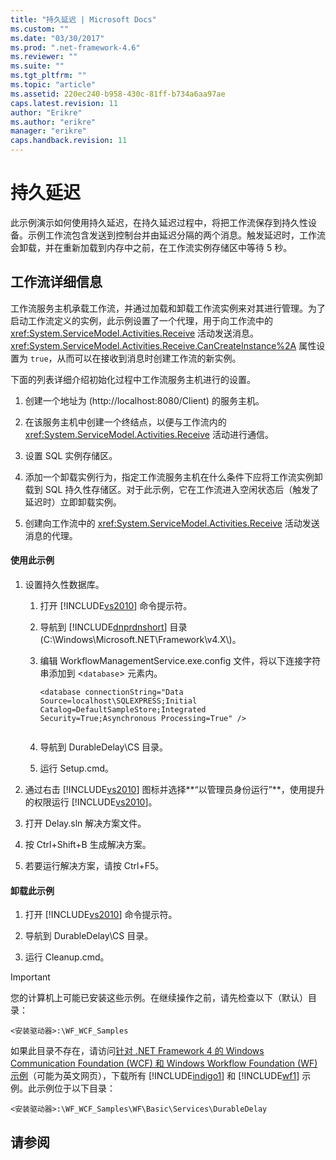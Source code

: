 ```yaml
---
title: "持久延迟 | Microsoft Docs"
ms.custom: ""
ms.date: "03/30/2017"
ms.prod: ".net-framework-4.6"
ms.reviewer: ""
ms.suite: ""
ms.tgt_pltfrm: ""
ms.topic: "article"
ms.assetid: 220ec240-b958-430c-81ff-b734a6aa97ae
caps.latest.revision: 11
author: "Erikre"
ms.author: "erikre"
manager: "erikre"
caps.handback.revision: 11
---
```

# 持久延迟
此示例演示如何使用持久延迟，在持久延迟过程中，将把工作流保存到持久性设备。示例工作流包含发送到控制台并由延迟分隔的两个消息。触发延迟时，工作流会卸载，并在重新加载到内存中之前，在工作流实例存储区中等待 5 秒。  
  
## 工作流详细信息  
 工作流服务主机承载工作流，并通过加载和卸载工作流实例来对其进行管理。为了启动工作流定义的实例，此示例设置了一个代理，用于向工作流中的 <xref:System.ServiceModel.Activities.Receive> 活动发送消息。<xref:System.ServiceModel.Activities.Receive.CanCreateInstance%2A> 属性设置为 `true`，从而可以在接收到消息时创建工作流的新实例。  
  
 下面的列表详细介绍初始化过程中工作流服务主机进行的设置。  
  
1.  创建一个地址为 \(http:\/\/localhost:8080\/Client\) 的服务主机。  
  
2.  在该服务主机中创建一个终结点，以便与工作流内的 <xref:System.ServiceModel.Activities.Receive> 活动进行通信。  
  
3.  设置 SQL 实例存储区。  
  
4.  添加一个卸载实例行为，指定工作流服务主机在什么条件下应将工作流实例卸载到 SQL 持久性存储区。对于此示例，它在工作流进入空闲状态后（触发了延迟时）立即卸载实例。  
  
5.  创建向工作流中的 <xref:System.ServiceModel.Activities.Receive> 活动发送消息的代理。  
  
#### 使用此示例  
  
1.  设置持久性数据库。  
  
    1.  打开 [!INCLUDE[vs2010](../../../../includes/vs2010-md.md)] 命令提示符。  
  
    2.  导航到 [!INCLUDE[dnprdnshort](../../../../includes/dnprdnshort-md.md)] 目录 \(C:\\Windows\\Microsoft.NET\\Framework\\v4.X\\\)。  
  
    3.  编辑 WorkflowManagementService.exe.config 文件，将以下连接字符串添加到 \<`database`\> 元素内。  
  
        ```  
        <database connectionString="Data Source=localhost\SQLEXPRESS;Initial Catalog=DefaultSampleStore;Integrated Security=True;Asynchronous Processing=True" />  
  
        ```  
  
    4.  导航到 DurableDelay\\CS 目录。  
  
    5.  运行 Setup.cmd。  
  
2.  通过右击 [!INCLUDE[vs2010](../../../../includes/vs2010-md.md)] 图标并选择**“以管理员身份运行”**，使用提升的权限运行 [!INCLUDE[vs2010](../../../../includes/vs2010-md.md)]。  
  
3.  打开 Delay.sln 解决方案文件。  
  
4.  按 Ctrl\+Shift\+B 生成解决方案。  
  
5.  若要运行解决方案，请按 Ctrl\+F5。  
  
#### 卸载此示例  
  
1.  打开 [!INCLUDE[vs2010](../../../../includes/vs2010-md.md)] 命令提示符。  
  
2.  导航到 DurableDelay\\CS 目录。  
  
3.  运行 Cleanup.cmd。  
  
> [!IMPORTANT]
>  您的计算机上可能已安装这些示例。在继续操作之前，请先检查以下（默认）目录：  
>   
>  `<安装驱动器>:\WF_WCF_Samples`  
>   
>  如果此目录不存在，请访问[针对 .NET Framework 4 的 Windows Communication Foundation \(WCF\) 和 Windows Workflow Foundation \(WF\) 示例](http://go.microsoft.com/fwlink/?LinkId=150780)（可能为英文网页），下载所有 [!INCLUDE[indigo1](../../../../includes/indigo1-md.md)] 和 [!INCLUDE[wf1](../../../../includes/wf1-md.md)] 示例。此示例位于以下目录：  
>   
>  `<安装驱动器>:\WF_WCF_Samples\WF\Basic\Services\DurableDelay`  
  
## 请参阅
